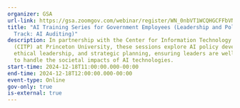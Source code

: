 ```yaml
---
organizer: GSA
url-link: https://gsa.zoomgov.com/webinar/register/WN_0nbVT1WCQHGCFFbVNtbfTw#/registration
title: "AI Training Series for Government Employees (Leadership and Policy
  Track: AI Auditing)"
description: In partnership with the Center for Information Technology Policy
  (CITP) at Princeton University, these sessions explore AI policy development,
  ethical leadership, and strategic planning, ensuring leaders are well-prepared
  to handle the societal impacts of AI technologies.
start-time: 2024-12-18T11:00:00.000-00:00
end-time: 2024-12-18T12:00:00.000-00:00
event-type: Online
gov-only: true
is-external: true
---
```

